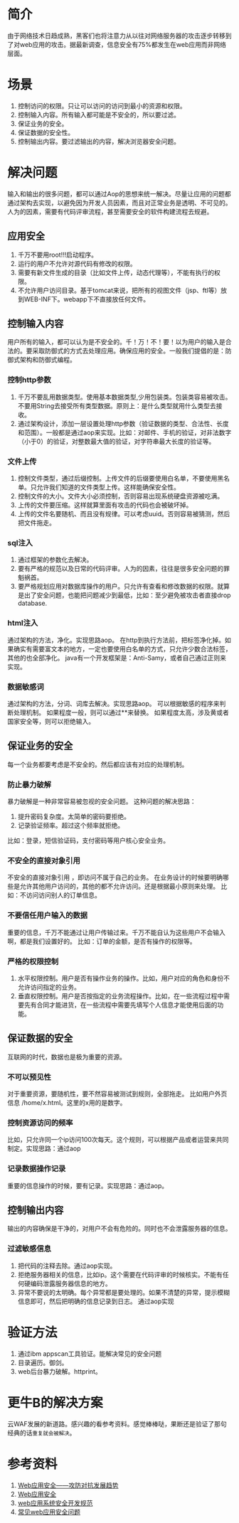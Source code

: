 # 简介
由于网络技术日趋成熟，黑客们也将注意力从以往对网络服务器的攻击逐步转移到了对web应用的攻击。据最新调查，信息安全有75%都发生在web应用而非网络层面。
# 场景
1. 控制访问的权限。只让可以访问的访问到最小的资源和权限。
2. 控制输入内容。所有输入都可能是不安全的，所以要过滤。
3. 保证业务的安全。
4. 保证数据的安全性。
5. 控制输出内容。要过滤输出的内容，解决浏览器安全问题。


# 解决问题
输入和输出的很多问题，都可以通过Aop的思想来统一解决。尽量让应用的问题都通过架构去实现，以避免因为开发人员因素，而且对正常业务是透明、不可见的。
人为的因素，需要有代码评审流程，甚至需要安全的软件构建流程去规避。
## 应用安全
1. 千万不要用root!!!启动程序。
2. 运行的用户不允许对源代码有修改的权限。
3. 需要有新文件生成的目录（比如文件上传，动态代理等），不能有执行的权限。
4. 不允许用户访问目录。基于tomcat来说，把所有的视图文件（jsp、ftl等）放到WEB-INF下。webapp下不直接放任何文件。  


## 控制输入内容
用户所有的输入，都可以认为是不安全的。千！万！不！要！以为用户的输入是合法的。要采取防御式的方式去处理应用。确保应用的安全。一般我们提倡的是：防御式架构和防御式编程。
### 控制http参数
1. 千万不要乱用数据类型。使用基本数据类型,少用包装类。包装类容易被攻击。不要用String去接受所有类型数据。原则上：是什么类型就用什么类型去接收。
2. 通过架构设计，添加一层设置处理http参数（验证数据的类型、合法性、长度和范围）。一般都是通过aop来实现。比如：对邮件、手机的验证，对非法数字（小于0）的验证，对整数最大值的验证，对字符串最大长度的验证等。

### 文件上传
1. 控制文件类型，通过后缀控制。上传文件的后缀要使用白名单，不要使用黑名单。只允许我们知道的文件类型上传。这样能确保安全性。
2. 控制文件的大小。文件大小必须控制，否则容易出现系统硬盘资源被吃满。
3. 上传的文件要压缩。这样就算里面有攻击的代码也会被破坏掉。
4. 上传的文件名要随机、而且没有规律。可以考虑uuid。否则容易被猜测，然后把文件拖走。

### sql注入
1. 通过框架的参数化去解决。
2. 要有严格的规范以及日常的代码评审。人为的因素，往往是很多安全问题的罪魁祸首。
3. 要严格规划应用对数据库操作的用户。只允许有查看和修改数据的权限。就算是出了安全问题，也能把问题减少到最低，比如：至少避免被攻击者直接drop database.

### html注入
通过架构的方法，净化。实现思路aop。
在http到执行方法前，把标签净化掉。如果确实有需要富文本的地方，一定也要使用白名单的方式，只允许少数合法标签，其他的也全部净化。
java有一个开发框架是：Anti-Samy，或者自己通过正则来实现。
### 数据敏感词
通过架构的方法，分词、词库去解决。实现思路aop。
可以根据敏感的程序来判断处理机制。
如果程度一般，则可以通过**来替换。
如果程度太高，涉及黄或者国家安全等，则可以拒绝输入。

## 保证业务的安全
每一个业务都要考虑是不安全的。然后都应该有对应的处理机制。

### 防止暴力破解
暴力破解是一种非常容易被忽视的安全问题。
这种问题的解决思路：
1. 提升密码复杂度。太简单的密码要拒绝。
2. 记录验证频率。超过这个频率就拒绝。

比如：登录，短信验证码，支付密码等用户核心安全业务。

### 不安全的直接对象引用 
不安全的直接对象引用 ，即访问不属于自己的业务。
在业务设计的时候要明确哪些是允许其他用户访问的，其他的都不允许访问。还是根据最小原则来处理。
比如：不访问访问别人的订单信息。

### 不要信任用户输入的数据
重要的信息，千万不能通过让用户传输过来。千万不能自认为这些用户不会输入啊，都是我们设置好的。
比如：订单的金额，是否有操作的权限等。

### 严格的权限控制
1. 水平权限控制。用户是否有操作业务的操作。比如，用户对应的角色和身份不允许访问指定的业务。
2. 垂直权限控制。用户是否按指定的业务流程操作。比如，在一些流程过程中需要先有合同才能进货，在一些流程中需要先填写个人信息才能使用后面的功能。

## 保证数据的安全
互联网的时代，数据也是极为重要的资源。
### 不可以预见性
对于重要资源，要随机性，要不然容易被测试到规则，全部拖走。
比如用户外页信息 /home/x.html。这里的x用的是数字。
### 控制资源访问的频率
比如，只允许同一个ip访问100次每天。这个规则，可以根据产品或者运营来共同制定。实现思路：通过aop

### 记录数据操作记录
重要的信息操作的时候，要有记录。实现思路：通过aop。

## 控制输出内容
输出的内容确保是干净的，对用户不会有危险的。同时也不会泄露服务器的信息。
### 过滤敏感信息
1. 把代码的注释去除。通过aop实现。
2. 拒绝服务器相关的信息，比如ip。这个需要在代码评审的时候核实。不能有任何硬编码泄露服务器信息的地方。
3. 异常不要说的太明确。每个异常都是要处理的。如果不清楚的异常，提示模糊信息即可，然后把明确的信息记录到日志。 通过aop实现

# 验证方法
1. 通过ibm appscan工具验证。能解决常见的安全问题
2. 目录遍历。御剑。
3. web后台暴力破解。httprint。

# 更牛B的解决方案
云WAF发展的新道路。感兴趣的看参考资料。感觉棒棒哒，果断还是验证了那句经典的话`重复就会被解决`。

# 参考资料
1. [Web应用安全——攻防对抗发展趋势](http://www.tuicool.com/articles/A7rAbiQ)
2. [Web应用安全](http://wenku.baidu.com/link?url=dG2CPGyzlRmvRQ3QkSrhkl_dnrBD54hupS7fx7KQFObsu3koLz2CoRfT68iLqG1Cs3z0bCZy_wffK9bRYLsnjXyYFq8tcdCFxc_UgCmuLtq)
3. [web应用系统安全开发规范](http://wenku.baidu.com/view/b92eb17501f69e3143329428.html)
4. [常见web应用安全问题](http://www.360doc.com/content/14/0910/20/17799864_408497487.shtml)